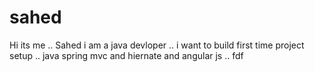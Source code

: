 # sahed
Hi its me .. Sahed 
i am a java devloper .. 
i want to build first time project setup ..
java spring mvc and hiernate and angular js ..  fdf

